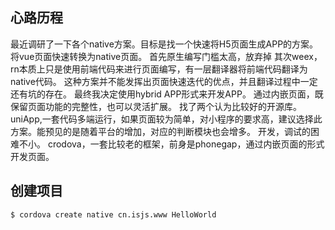## 心路历程
  最近调研了一下各个native方案。目标是找一个快速将H5页面生成APP的方案。
将vue页面快速转换为native页面。
首先原生编写门槛太高，放弃掉
其次weex，rn本质上只是使用前端代码来进行页面编写，有一层翻译器将前端代码翻译为native代码。
这种方案并不能发挥出页面快速迭代的优点，并且翻译过程中一定还有坑的存在。
最终我决定使用hybrid APP形式来开发APP。
通过内嵌页面，既保留页面功能的完整性，也可以灵活扩展。
找了两个认为比较好的开源库。
uniApp,一套代码多端运行，如果页面较为简单，对小程序的要求高，建议选择此方案。能预见的是随着平台的增加，对应的判断模块也会增多。
开发，调试的困难不小。
crodova，一套比较老的框架，前身是phonegap，通过内嵌页面的形式开发页面。

## 创建项目
```
$ cordova create native cn.isjs.www HelloWorld
```
